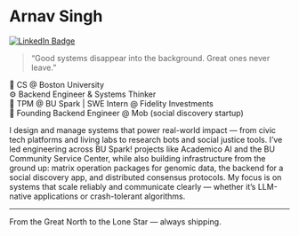 # Arnav Singh
[![LinkedIn Badge](https://img.shields.io/badge/-LinkedIn-0e76a8?style=flat-square&logo=linkedin&logoColor=white)](https://linkedin.com/in/arnav2x)

> “Good systems disappear into the background. Great ones never leave.”

🧠 CS @ Boston University  
⚙️ Backend Engineer & Systems Thinker  
📡 TPM @ BU Spark | SWE Intern @ Fidelity Investments  
📱 Founding Backend Engineer @ Mob (social discovery startup)

I design and manage systems that power real-world impact — from civic tech platforms and living labs to research bots and social justice tools. I’ve led engineering across BU Spark! projects like Academico AI and the BU Community Service Center, while also building infrastructure from the ground up: matrix operation packages for genomic data, the backend for a social discovery app, and distributed consensus protocols. My focus is on systems that scale reliably and communicate clearly — whether it’s LLM-native applications or crash-tolerant algorithms.

---

From the Great North to the Lone Star — always shipping.

